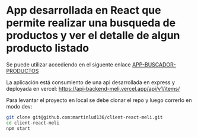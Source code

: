 # App desarrollada en React que permite realizar una busqueda de productos y ver el detalle de algun producto listado

Se puede utilizar accediendo en el siguente enlace [APP-BUSCADOR-PRODUCTOS](https://client-react-meli.vercel.app/)

La aplicación está consumiento de una api desarrollada en express y deployada en vercel: https://api-backend-meli.vercel.app/api/v1/items/

Para levantar el proyecto en local se debe clonar el repo y luego correrlo en modo dev:

```bash
git clone git@github.com:martinlud136/client-react-meli.git
cd client-react-meli
npm start
```


